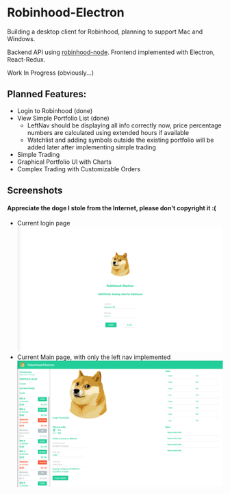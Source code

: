 # Robinhood-Electron
Building a desktop client for Robinhood, planning to support Mac and Windows.

Backend API using [robinhood-node](https://github.com/aurbano/robinhood-node). Frontend implemented with Electron, React-Redux.

Work In Progress (obviously...)

## Planned Features:
 - Login to Robinhood (done)
 - View Simple Portfolio List (done)
    - LeftNav should be displaying all info correctly now, price percentage numbers are calculated using extended hours if available
    - Watchlist and adding symbols outside the existing portfolio will be added later after implementing simple trading
 - Simple Trading  
 - Graphical Portfolio UI with Charts
 - Complex Trading with Customizable Orders
  
## Screenshots 
#### Appreciate the doge I stole from the Internet, please don't copyright it :(
 - Current login page
 ![Login Page](Screenshots/Login.png)
 - Current Main page, with only the left nav implemented
 ![Main Page](Screenshots/Main2.png)
